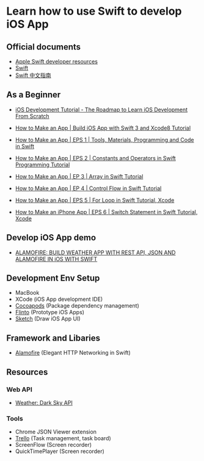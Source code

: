 # Learn how to use Swift to develop iOS App

## Official documents

* [Apple Swift developer resources](https://developer.apple.com/swift/resources/)
* [Swift](https://swift.org/)
* [Swift 中文指南](http://www.swiftguide.cn/)

## As a Beginner

* [iOS Development Tutorial - The Roadmap to Learn iOS Development From Scratch](https://www.youtube.com/watch?v=MXZe_C9lb8oz)
* [How to Make an App | Build iOS App with Swift 3 and Xcode8 Tutorial](https://www.youtube.com/watch?v=S57HUfw9mhM)

* [How to Make an App | EPS 1 | Tools, Materials, Programming and Code in Swift](https://www.youtube.com/watch?v=UN6TVdFJVzU&t=336s)
* [How to Make an App | EPS 2 | Constants and Operators in Swift Programming Tutorial](https://www.youtube.com/watch?v=KBWCxMCqtwU)
* [How to Make an App | EP 3 | Array in Swift Tutorial](https://www.youtube.com/watch?v=IsF_lCzefMc)
* [How to Make an App | EP 4 | Control Flow in Swift Tutorial](https://www.youtube.com/watch?v=Ui2W444aff8)
* [How to Make an App | EPS 5 | For Loop in Swift Tutorial, Xcode](https://www.youtube.com/watch?v=jWaMACvrAlA)
* [How to Make an iPhone App | EPS 6 | Switch Statement in Swift Tutorial, Xcode](https://www.youtube.com/watch?v=Lizss6VvdDc)

## Develop iOS App demo

* [ALAMOFIRE: BUILD WEATHER APP WITH REST API, JSON AND ALAMOFIRE IN iOS WITH SWIFT](https://www.youtube.com/watch?v=sd7d4eoM54U)

## Development Env Setup

* MacBook
* XCode (iOS App development IDE)
* [Cocoapods](https://cocoapods.org/) (Package dependency management)
* [Flinto](https://www.flinto.com/) (Prototype iOS Apps)
* [Sketch](http://sketchapp.com) (Draw iOS App UI)


## Framework and Libaries

* [Alamofire](https://github.com/Alamofire/Alamofire) (Elegant HTTP Networking in Swift)

## Resources

### Web API

* [Weather: Dark Sky API](https://darksky.net/dev)

### Tools

* Chrome JSON Viewer extension
* [Trello](https://trello.com/) (Task management, task board)
* ScreenFlow (Screen recorder)
* QuickTimePlayer (Screen recorder)
